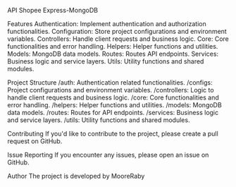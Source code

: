 API Shopee Express-MongoDB

Features
Authentication: Implement authentication and authorization functionalities.
Configuration: Store project configurations and environment variables.
Controllers: Handle client requests and business logic.
Core: Core functionalities and error handling.
Helpers: Helper functions and utilities.
Models: MongoDB data models.
Routes: Routes API endpoints.
Services: Business logic and service layers.
Utils: Utility functions and shared modules.

Project Structure
/auth: Authentication related functionalities.
/configs: Project configurations and environment variables.
/controllers: Logic to handle client requests and business logic.
/core: Core functionalities and error handling.
/helpers: Helper functions and utilities.
/models: MongoDB data models.
/routes: Routes for API endpoints.
/services: Business logic and service layers.
/utils: Utility functions and shared modules.

Contributing
If you'd like to contribute to the project, please create a pull request on GitHub.

Issue Reporting
If you encounter any issues, please open an issue on GitHub.

Author
The project is developed by MooreRaby
